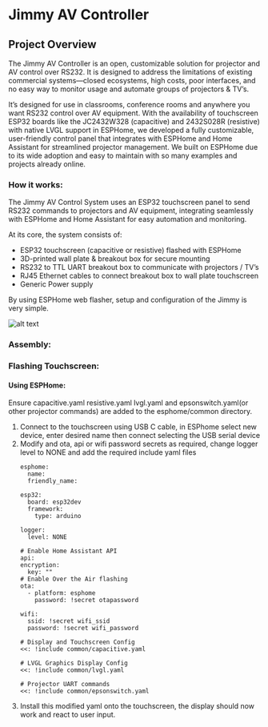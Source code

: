 Jimmy AV Controller
======
## Project Overview
The Jimmy AV Controller is an open, customizable solution for projector and AV control over RS232. It is designed to address the limitations of existing commercial systems—closed ecosystems, high costs, poor interfaces, and no easy way to monitor usage and automate groups of projectors & TV’s.

It’s designed for use in classrooms, conference rooms and anywhere you want RS232 control over AV equipment.
With the availability of touchscreen ESP32 boards like the JC2432W328 (capacitive) and 2432S028R (resistive) with native LVGL support in ESPHome, we developed a fully customizable, user-friendly control panel that integrates with ESPHome and Home Assistant for streamlined projector management. We built on ESPHome due to its wide adoption and easy to maintain with so many examples and projects already online.

### How it works:
The Jimmy AV Control System uses an ESP32 touchscreen panel to send RS232 commands to projectors and AV equipment, integrating seamlessly with ESPHome and Home Assistant for easy automation and monitoring.

At its core, the system consists of:

- ESP32 touchscreen (capacitive or resistive) flashed with ESPHome
- 3D-printed wall plate & breakout box for secure mounting
- RS232 to TTL UART breakout box to communicate with projectors / TV’s
- RJ45 Ethernet cables to connect breakout box to wall plate touchscreen
- Generic Power supply

By using ESPHome web flasher, setup and configuration of the Jimmy is very simple.

![alt text](https://github.com/McKinnonIT/Jimmy-AV-Controller/blob/main/JimmyAVDiagram.png)

### Assembly:

### Flashing Touchscreen:

#### Using ESPHome:
Ensure capacitive.yaml resistive.yaml lvgl.yaml and epsonswitch.yaml(or other projector commands) are added to the esphome/common directory.
  1. Connect to the touchscreen using USB C cable, in  ESPhome select new device, enter desired name then connect selecting the USB serial device
  2. Modify and ota, api or wifi password secrets as required, change logger level to NONE and add the required include yaml files
       ``` 
       esphome:
         name: 
         friendly_name: 

       esp32:
         board: esp32dev
         framework:
           type: arduino

       logger:
         level: NONE

       # Enable Home Assistant API
       api:
       encryption:
         key: ""
       # Enable Over the Air flashing
       ota:
         - platform: esphome
           password: !secret otapassword

       wifi:
         ssid: !secret wifi_ssid
         password: !secret wifi_password

       # Display and Touchscreen Config
       <<: !include common/capacitive.yaml

       # LVGL Graphics Display Config
       <<: !include common/lvgl.yaml

       # Projector UART commands
       <<: !include common/epsonswitch.yaml
      ```
   3. Install this modified yaml onto the touchscreen, the display should now work and react to user input.

       






